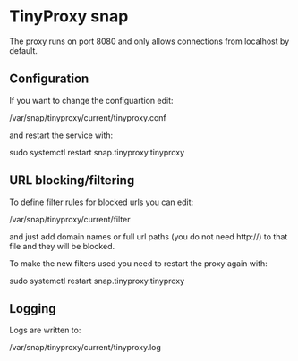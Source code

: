 # TinyProxy snap

The proxy runs on port 8080 and only allows connections from localhost by default.

## Configuration

If you want to change the configuartion edit:

/var/snap/tinyproxy/current/tinyproxy.conf

and restart the service with:

sudo systemctl restart snap.tinyproxy.tinyproxy

## URL blocking/filtering

To define filter rules for blocked urls you can edit:

/var/snap/tinyproxy/current/filter

and just add domain names or full url paths (you do not need http://)
to that file and they will be blocked.

To make the new filters used you need to restart the proxy again with:

sudo systemctl restart snap.tinyproxy.tinyproxy

## Logging

Logs are written to:

/var/snap/tinyproxy/current/tinyproxy.log
